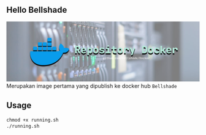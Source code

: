 ## Hello Bellshade
![banner](../../.github/banner.png)
Merupakan image pertama yang dipublish ke docker hub `Bellshade`

## Usage
```
chmod +x running.sh
./running.sh
```